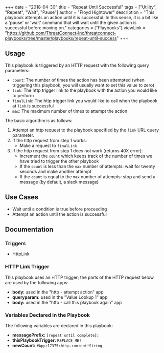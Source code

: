 +++
date = "2018-04-30"
title = "Repeat Until Successful"
tags = ["Utility", "Repeat", "Wait", "Pause"]
author = "Floyd Hightower"
description = "This playbook attempts an action until it is successful. In this sense, it is a bit like a 'pause' or 'wait' command that will wait until the given action is successful before moving on."
categories = ["Playbooks"]
viewLink = "https://github.com/ThreatConnect-Inc/threatconnect-playbooks/tree/master/playbooks/repeat-until-success"
+++

## Usage

This playbook is triggered by an HTTP request with the following query parameters:

- `count`: The number of times the action has been attempted (when triggering this playbook, you will usually want to set this value to zero)
- `link`: The http trigger link to the playbook with the action you would like to perform
- `finalLink`: The http trigger link you would like to call when the playbook at `link` is successful
- `max`: The maximum number of times to attempt the action

The basic algorithm is as follows:

1. Attempt an http request to the playbook specified by the `link` URL query parameter.
2. If the http request from step 1 works:
    - Make a request to `finalLink`
3. If the http request from step 1 does not work (returns 40X error):
    - Increment the `count` which keeps track of the number of times we have tried to trigger the other playbook
    - If the `count` is less than the `max` number of attempts: wait for twenty seconds and make another attempt
    - If the `count` is equal to the `max` number of attempts: stop and send a message (by default, a slack message)

## Use Cases

* Wait until a condition is true before proceeding
* Attempt an action until the action is successful

## Documentation

### Triggers

- HttpLink

### HTTP Link Trigger

This playbook uses an HTTP trigger; the parts of the HTTP request below are used by the following apps:

- **body:** used in the "http - attempt action" app
- **queryparam:** used in the "Value Lookup 1" app
- **body:** used in the "http - call this playbook again" app

### Variables Declared in the Playbook

The following variables are declared in this playbook:

- **messagePrefix:** `[repeat until complete]:`
- **thisPlaybookTrigger:** `REPLACE ME!`
- **newCount:** `#App:17375:http.content!String`
